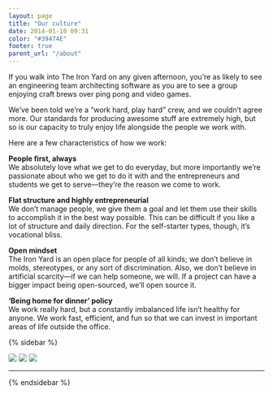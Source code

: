 ```yaml
---
layout: page
title: "Our culture"
date: 2014-01-10 09:31
color: "#39474E"
footer: true
parent_url: "/about"
---
```


If you walk into The Iron Yard on any given afternoon, you’re as likely to see an engineering team architecting software as you are to see a group enjoying craft brews over ping pong and video games.

We’ve been told we’re a “work hard, play hard” crew, and we couldn’t agree more. Our standards for producing awesome stuff are extremely high, but so is our capacity to truly enjoy life alongside the people we work with.

Here are a few characteristics of how we work:

**People first, always**  
We absolutely love what we get to do everyday, but more importantly we’re passionate about who we get to do it with and the entrepreneurs and students we get to serve—they’re the reason we come to work.

**Flat structure and highly entrepreneurial**  
We don’t manage people, we give them a goal and let them use their skills to accomplish it in the best way possible. This can be difficult if you like a lot of structure and daily direction. For the self-starter types, though, it’s vocational bliss.

**Open mindset**  
The Iron Yard is an open place for people of all kinds; we don’t believe in molds, stereotypes, or any sort of discrimination. Also, we don’t believe in artificial scarcity—if we can help someone, we will. If a project can have a bigger impact being open-sourced, we’ll open source it.

**‘Being home for dinner’ policy**   
We work really hard, but a constantly imbalanced life isn’t healthy for anyone. We work fast, efficient, and fun so that we can invest in important areas of life outside the office.

{% sidebar %}

<img src="/images/about/culture-sidebar-team.jpg" style="border-radius: 3px;">

<img src="/images/about/culture-sidebar-hacker.jpg" style="border-radius: 3px;">

<img src="/images/about/culture-sidebar-friends.jpg" style="border-radius: 3px;">

---

{% endsidebar %}
